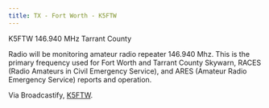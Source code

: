 ```yaml
---
title: TX - Fort Worth - K5FTW
---
```

K5FTW 146.940 MHz Tarrant County

Radio will be monitoring amateur radio repeater 146.940 Mhz. This is the primary frequency used for Fort Worth and Tarrant County Skywarn, RACES (Radio Amateurs in Civil Emergency Service), and ARES (Amateur Radio Emergency Service) reports and operation.

Via Broadcastify, [K5FTW](https://www.broadcastify.com/listen/feed/14764).
